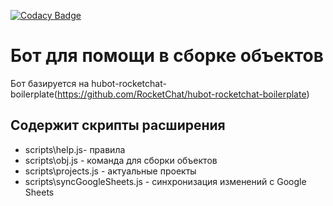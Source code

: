 [![Codacy Badge](https://api.codacy.com/project/badge/Grade/9421f3b412f54afea5916fb221ff4fd5)](https://www.codacy.com?utm_source=github.com&amp;utm_medium=referral&amp;utm_content=ashavrov/rocket-chat-bot-dplhlpr&amp;utm_campaign=Badge_Grade)
# Бот для помощи в сборке объектов
Бот базируется на hubot-rocketchat-boilerplate(<https://github.com/RocketChat/hubot-rocketchat-boilerplate>)
## Содержит скрипты расширения
-   scripts\help.js- правила
-   scripts\obj.js - команда для сборки объектов
-   scripts\projects.js - актуальные проекты
-   scripts\syncGoogleSheets.js - синхронизация изменений с Google Sheets
